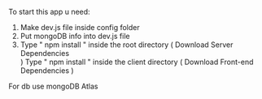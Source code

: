 To start this app u need:

1) Make dev.js file inside config folder <br />
2) Put mongoDB info into dev.js file<br />
3) Type " npm install " inside the root directory ( Download Server Dependencies <br />)
Type " npm install " inside the client directory ( Download Front-end Dependencies )<br />

For db use mongoDB Atlas
